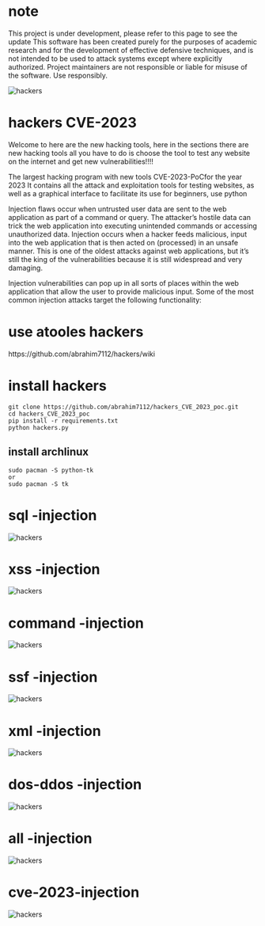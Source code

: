 # note
This project is under development, please refer to this page to see the update
This software has been created purely for the purposes of academic research and for the development of effective defensive techniques, and is not intended to be used to attack systems except where explicitly authorized. Project maintainers are not responsible or liable for misuse of the software. Use responsibly.

![hackers](https://github.com/abrahim7112/hackers/blob/main/img/a.png)
<h1>hackers CVE-2023</h1> 

Welcome to here are the new hacking tools, here in the sections there are new hacking tools all you have to do is choose the tool to test any website on the internet and get new vulnerabilities!!!!

The largest hacking program with new tools CVE-2023-PoCfor the year 2023 It contains all the attack and exploitation tools for testing websites, as well as a graphical interface to facilitate its use for beginners,
use python

Injection flaws occur when untrusted user data are sent to the web application as part of a command or query. The attacker’s hostile data can trick the web application into executing unintended commands or accessing unauthorized data. Injection occurs when a hacker feeds malicious, input into the web application that is then acted on (processed) in an unsafe manner. This is one of the oldest attacks against web applications, but it’s still the king of the vulnerabilities because it is still widespread and very damaging.

Injection vulnerabilities can pop up in all sorts of places within the web application that allow the user to provide malicious input. Some of the most common injection attacks target the following functionality:

<h1> use atooles hackers </h1>
https://github.com/abrahim7112/hackers/wiki

<h1>install hackers</h1> 

```
git clone https://github.com/abrahim7112/hackers_CVE_2023_poc.git
cd hackers_CVE_2023_poc
pip install -r requirements.txt
python hackers.py
```
## install archlinux 
```
sudo pacman -S python-tk
or
sudo pacman -S tk
```
# sql -injection

![hackers](https://github.com/abrahim7112/hackers/blob/main/img/b.png)

# xss -injection

![hackers](https://github.com/abrahim7112/hackers/blob/main/img/c.png)

# command -injection

![hackers](https://github.com/abrahim7112/hackers/blob/main/img/d.png)

# ssf -injection

![hackers](https://github.com/abrahim7112/hackers/blob/main/img/e.png)

# xml -injection

![hackers](https://github.com/abrahim7112/hackers/blob/main/img/f.png)

# dos-ddos -injection

![hackers](https://github.com/abrahim7112/hackers/blob/main/img/g.png)

# all -injection

![hackers](https://github.com/abrahim7112/hackers/blob/main/img/h.png)

# cve-2023-injection

![hackers](https://github.com/abrahim7112/hackers/blob/main/img/i.png)
